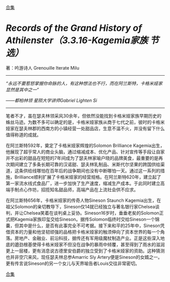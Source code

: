 [合集](../同人目录.md)

# *Records of the Grand History of Athilenster（3.3.16-Kagemia家族 节选）*

著：吟游诗人 Grenouille Iterate Milu

------

*“永远不要惹怒掌握你命脉的人，有这种想法也不行，而在阿兰斯特，卡格米娅家显然是其中之一”*

*——都柏林领 星陨大学讲师Gabriel Lighten Si*

--------

笔者不才，虽在瑟夫林领采风30余年，但依然没能找到卡格米娅家族早期历史的蛛丝马迹。为数不多可以确定的是，卡格米娅家族从商于七代之前，彼时的卡格米娅家在瑟夫林郡的西南方的小镇经营一处甜品店，生意不温不火，并没有留下什么值得称道的成就。

在阿兰斯特592年，奠定了卡格米娅家辉煌的Solomon Brilliance Kagemia出生，他展现了超乎常人的商业头脑，通过缩减成本、优化产品、针对宣传等手段让自家并不出彩的甜品在短短的7年间成为了瑟夫林家喻户晓的品牌美食，最重要的是再次期间建立了多条长期可靠的汉诺甜、瑟夫林乳制品、米斯代尔坚果的跨国供给渠道，这条供给线哪怕在百年后的战争期间也没有中断哪怕一天。通过这一系列的措施，Brilliance顺利扩展了卡格米娅家的经营规格。在阿兰斯特620年，建立起了第一家流水线式食品厂，进一步加快了生产速度，缩减生产成本。于此同时建立高端手制点心作坊，招揽知名甜品师，高端产品在上流社会供不应求。

在阿兰斯特656年，卡格米娅家的传奇人物Sineson Staunch Kagemia出生，在祖父Solomon的亲切教导下，Sineson仅14就已经独立与著名银行家Chelsea谈判，并让Chelsea笑着在谈判桌上妥协。Sineson16岁时，垂垂老矣的Solomon正式把Kagemia家族印玺交给Sineson。据传Solomon临终时交给Sineson一个锦囊，但其中是什么，是否有此事完全不可考据。接下来和平的25年中，Sineson凭借资本的力量和他坚韧顽强的品格把卡格米娅家的触须伸向了资本世界的每一个角落。房地产、金融业、前沿科技，据传还有军用级魔杖制造产业。正是这些深入地底的遒劲根基使得卡格米娅家不但没在战争的暴雨中倾覆，甚至得到了雨水的滋润更上一层楼，更有消息说古德里安伯爵的独立受到了卡格米娅家的资助。这种猜测也并非空穴来风，现任瑟夫林总参Amarric Sly Artery便是Sineson的女婿之一。更有传言说Sineson的另一个女儿与天界喻告者Louis交往非常密切。



[合集](../同人目录.md)

